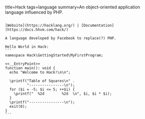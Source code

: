 title=Hack
tags=language
summary=An object-oriented application language influenced by PHP.
~~~~~~

[Website](https://hacklang.org/) | [Documentation](https://docs.hhvm.com/hack/)

A language developed by Facebook to replace(?) PHP.

Hello World in Hack:
```
namespace Hack\GettingStarted\MyFirstProgram;

<<__EntryPoint>>
function main(): void {
  echo "Welcome to Hack!\n\n";

  \printf("Table of Squares\n" .
          "----------------\n");
  for ($i = -5; $i <= 5; ++$i) {
    \printf("  %2d        %2d  \n", $i, $i * $i);
  }
  \printf("----------------\n");
  exit(0);
}
```

